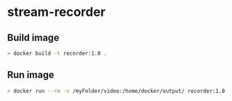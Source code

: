 # stream-recorder

## Build image

```bash
> docker build -t recorder:1.0 .
```

## Run image

```bash
> docker run --rm -v /myFolder/video:/home/docker/output/ recorder:1.0 rtsp://184.72.239.149/vod/mp4:BigBuckBunny_175k.mov
```
